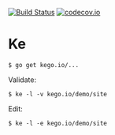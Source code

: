 [![Build Status](https://travis-ci.org/kego/ke.svg?branch=vecty)](https://travis-ci.org/kego/ke?branch=vecty)
[![codecov.io](https://codecov.io/github/kego/ke/coverage.svg?branch=vecty)](https://codecov.io/github/kego/ke/branch/vecty)

Ke
==

	$ go get kego.io/...

Validate:

	$ ke -l -v kego.io/demo/site

Edit:

	$ ke -l -e kego.io/demo/site
	
